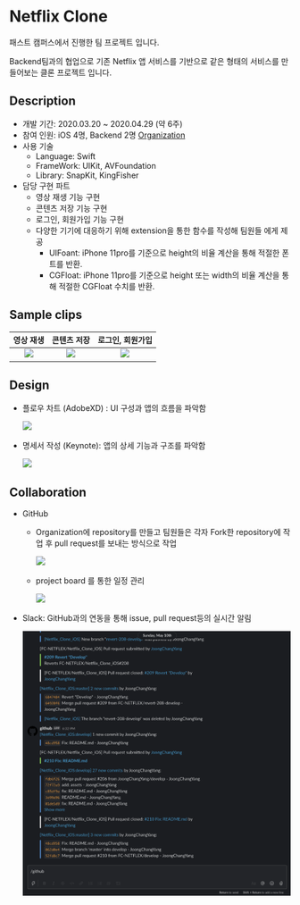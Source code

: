 # Netflix Clone

패스트 캠퍼스에서 진행한 팀 프로젝트 입니다.

Backend팀과의 협업으로 기존 Netflix 앱 서비스를 기반으로 같은 형태의 서비스를 만들어보는 클론 프로젝트 입니다.





## Description

- 개발 기간: 2020.03.20 ~ 2020.04.29 (약 6주)
- 참여 인원: iOS 4명, Backend 2명   [Organization](https://github.com/FC-NETFLEX)
- 사용 기술
  - Language: Swift
  - FrameWork: UIKit, AVFoundation
  - Library: SnapKit, KingFisher
- 담당 구현 파트
  - 영상 재생 기능 구현
  - 콘텐츠 저장 기능 구현
  - 로그인, 회원가입 기능 구현
  - 다양한 기기에 대응하기 위해 extension을 통한 함수를 작성해 팀원들 에게 제공
    - UIFoant: iPhone 11pro를 기준으로 height의 비율 계산을 통해 적절한 폰트를 반환.
    - CGFloat: iPhone 11pro를 기준으로 height 또는 width의 비율 계산을 통해 적절한 CGFloat 수치를 반환.





## Sample clips



|                          영상 재생                           |                         콘텐츠 저장                          |                       로그인, 회원가입                       |
| :----------------------------------------------------------: | :----------------------------------------------------------: | :----------------------------------------------------------: |
| <img src = "https://github.com/JoongChangYang/Netflix_Clone_iOS/blob/master/assets/VideoContrtoller.gif"></img> | <img src = "https://github.com/JoongChangYang/Netflix_Clone_iOS/blob/master/assets/SaveContent.gif"></img> | <img src = "https://github.com/JoongChangYang/Netflix_Clone_iOS/blob/master/assets/Login.gif"></img> |



## Design

- 플로우 차트 (AdobeXD) : UI 구성과 앱의 흐름을 파악함

  <img src = "https://github.com/JoongChangYang/Netflix_Clone_iOS/blob/master/assets/FlowChart.png"></img>

- 명세서 작성 (Keynote): 앱의 상세 기능과 구조를 파악함

  <img src = "https://github.com/JoongChangYang/Netflix_Clone_iOS/blob/master/assets/blueprint.gif"></img>



## Collaboration

- GitHub

  - Organization에 repository를 만들고 팀원들은 각자 Fork한 repository에 작업 후 pull request를 보내는 방식으로 작업

    <img src = "https://github.com/JoongChangYang/Netflix_Clone_iOS/blob/master/assets/organization.png"></img>

  - project board 를 통한 일정 관리

    <img src = "https://github.com/JoongChangYang/Netflix_Clone_iOS/blob/master/assets/projectboard.png"></img>

- Slack: GitHub과의 연동을 통해 issue, pull request등의 실시간 알림

  <img src = "https://github.com/JoongChangYang/Netflix_Clone_iOS/blob/master/assets/slack.png"></img> 
















